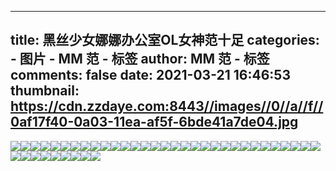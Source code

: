 
---
title: 黑丝少女娜娜办公室OL女神范十足
categories: 
    - 图片
    - MM 范 - 标签
author: MM 范 - 标签
comments: false
date: 2021-03-21 16:46:53
thumbnail: https://cdn.zzdaye.com:8443//images//0//a//f//0af17f40-0a03-11ea-af5f-6bde41a7de04.jpg
---

<div>   
<img src="https://cdn.zzdaye.com:8443//images//0//a//f//0af17f40-0a03-11ea-af5f-6bde41a7de04.jpg" referrerpolicy="no-referrer"><img src="https://cdn.zzdaye.com:8443//images//0//a//f//0af15830-0a03-11ea-af5f-6bde41a7de04.jpg" referrerpolicy="no-referrer"><img src="https://cdn.zzdaye.com:8443//images//1//e//a//1eaebde0-0783-11ea-9095-01042116c660.jpg" referrerpolicy="no-referrer"><img src="https://cdn.zzdaye.com:8443//images//1//e//a//1eaf3310-0783-11ea-9095-01042116c660.jpg" referrerpolicy="no-referrer"><img src="https://cdn.zzdaye.com:8443//images//1//e//a//1eae96d2-0783-11ea-9095-01042116c660.jpg" referrerpolicy="no-referrer"><img src="https://cdn.zzdaye.com:8443//images//1//e//a//1eaf5a21-0783-11ea-9095-01042116c660.jpg" referrerpolicy="no-referrer"><img src="https://cdn.zzdaye.com:8443//images//1//e//a//1eaf5a20-0783-11ea-9095-01042116c660.jpg" referrerpolicy="no-referrer"><img src="https://cdn.zzdaye.com:8443//images//1//e//a//1eaf5a23-0783-11ea-9095-01042116c660.jpg" referrerpolicy="no-referrer"><img src="https://cdn.zzdaye.com:8443//images//1//e//a//1eaf5a22-0783-11ea-9095-01042116c660.jpg" referrerpolicy="no-referrer"><img src="https://cdn.zzdaye.com:8443//images//1//e//a//1eaee4f0-0783-11ea-9095-01042116c660.jpg" referrerpolicy="no-referrer"><img src="https://cdn.zzdaye.com:8443//images//1//e//a//1eaf3312-0783-11ea-9095-01042116c660.jpg" referrerpolicy="no-referrer"><img src="https://cdn.zzdaye.com:8443//images//1//e//a//1eaf3311-0783-11ea-9095-01042116c660.jpg" referrerpolicy="no-referrer"><img src="https://cdn.zzdaye.com:8443//images//1//e//a//1eaee4f2-0783-11ea-9095-01042116c660.jpg" referrerpolicy="no-referrer"><img src="https://cdn.zzdaye.com:8443//images//1//e//a//1eaebde1-0783-11ea-9095-01042116c660.jpg" referrerpolicy="no-referrer"><img src="https://cdn.zzdaye.com:8443//images//1//e//a//1eae96d3-0783-11ea-9095-01042116c660.jpg" referrerpolicy="no-referrer"><img src="https://cdn.zzdaye.com:8443//images//1//e//a//1eaee4f3-0783-11ea-9095-01042116c660.jpg" referrerpolicy="no-referrer"><img src="https://cdn.zzdaye.com:8443//images//1//e//a//1eaebde2-0783-11ea-9095-01042116c660.jpg" referrerpolicy="no-referrer"><img src="https://cdn.zzdaye.com:8443//images//1//e//a//1eaee4f1-0783-11ea-9095-01042116c660.jpg" referrerpolicy="no-referrer"><img src="https://cdn.zzdaye.com:8443//images//1//e//a//1eaf0c00-0783-11ea-9095-01042116c660.jpg" referrerpolicy="no-referrer"><img src="https://cdn.zzdaye.com:8443//images//c//f//f//cff87a00-0882-11ea-9725-d1d2f324667a.jpg" referrerpolicy="no-referrer"><img src="https://cdn.zzdaye.com:8443//images//1//e//a//1eae6fc1-0783-11ea-9095-01042116c660.jpg" referrerpolicy="no-referrer"><img src="https://cdn.zzdaye.com:8443//images//1//e//a//1eadd382-0783-11ea-9095-01042116c660.jpg" referrerpolicy="no-referrer"><img src="https://cdn.zzdaye.com:8443//images//1//e//a//1eae6fc0-0783-11ea-9095-01042116c660.jpg" referrerpolicy="no-referrer"><img src="https://cdn.zzdaye.com:8443//images//1//e//a//1eae48b2-0783-11ea-9095-01042116c660.jpg" referrerpolicy="no-referrer"><img src="https://cdn.zzdaye.com:8443//images//1//e//a//1eadac72-0783-11ea-9095-01042116c660.jpg" referrerpolicy="no-referrer"><img src="https://cdn.zzdaye.com:8443//images//1//e//a//1ead8560-0783-11ea-9095-01042116c660.jpg" referrerpolicy="no-referrer"><img src="https://cdn.zzdaye.com:8443//images//1//e//a//1eae48b1-0783-11ea-9095-01042116c660.jpg" referrerpolicy="no-referrer"><img src="https://cdn.zzdaye.com:8443//images//1//e//a//1eae96d0-0783-11ea-9095-01042116c660.jpg" referrerpolicy="no-referrer"><img src="https://cdn.zzdaye.com:8443//images//1//e//a//1eadfa92-0783-11ea-9095-01042116c660.jpg" referrerpolicy="no-referrer"><img src="https://cdn.zzdaye.com:8443//images//1//e//a//1eadac70-0783-11ea-9095-01042116c660.jpg" referrerpolicy="no-referrer"><img src="https://cdn.zzdaye.com:8443//images//1//e//a//1eadac71-0783-11ea-9095-01042116c660.jpg" referrerpolicy="no-referrer"><img src="https://cdn.zzdaye.com:8443//images//1//e//a//1eadd381-0783-11ea-9095-01042116c660.jpg" referrerpolicy="no-referrer"><img src="https://cdn.zzdaye.com:8443//images//1//e//a//1eae6fc2-0783-11ea-9095-01042116c660.jpg" referrerpolicy="no-referrer"><img src="https://cdn.zzdaye.com:8443//images//1//e//a//1eae48b0-0783-11ea-9095-01042116c660.jpg" referrerpolicy="no-referrer"><img src="https://cdn.zzdaye.com:8443//images//1//e//a//1eadd380-0783-11ea-9095-01042116c660.jpg" referrerpolicy="no-referrer"><img src="https://cdn.zzdaye.com:8443//images//1//e//a//1eadfa91-0783-11ea-9095-01042116c660.jpg" referrerpolicy="no-referrer"><img src="https://cdn.zzdaye.com:8443//images//1//e//a//1eadfa93-0783-11ea-9095-01042116c660.jpg" referrerpolicy="no-referrer"><img src="https://cdn.zzdaye.com:8443//images//1//e//a//1eae21a0-0783-11ea-9095-01042116c660.jpg" referrerpolicy="no-referrer"><img src="https://cdn.zzdaye.com:8443//images//1//e//a//1eae48b3-0783-11ea-9095-01042116c660.jpg" referrerpolicy="no-referrer"><img src="https://cdn.zzdaye.com:8443//images//1//e//a//1eadfa90-0783-11ea-9095-01042116c660.jpg" referrerpolicy="no-referrer">  
</div>
            